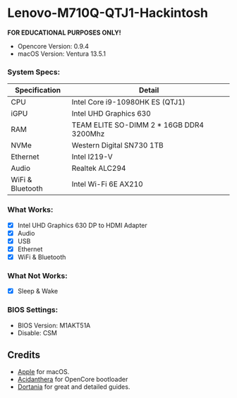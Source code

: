 # Lenovo-M710Q-QTJ1-Hackintosh

**FOR EDUCATIONAL PURPOSES ONLY!**

* Opencore Version: 0.9.4
* macOS Version: Ventura 13.5.1

### System Specs:

| Specification    | Detail                         	        |
| ---------------- | -------------------------------------------| 
| CPU              | Intel Core i9-10980HK ES (QTJ1)      		| 
| iGPU             | Intel UHD Graphics 630               		|
| RAM              | TEAM ELITE SO-DIMM 2 * 16GB DDR4 3200Mhz   | 
| NVMe             | Western Digital SN730 1TB           		| 
| Ethernet         | Intel I219-V                           	| 
| Audio            | Realtek ALC294                         	| 
| WiFi & Bluetooth | Intel Wi-Fi 6E AX210   					| 

### What Works:
- [x] Intel UHD Graphics 630 DP to HDMI Adapter
- [x] Audio
- [x] USB
- [x] Ethernet
- [x] WiFi & Bluetooth

### What Not Works:
- [x] Sleep & Wake

### BIOS Settings:
* BIOS Version: M1AKT51A
* Disable: CSM

## Credits
- [Apple](https://apple.com) for macOS.
- [Acidanthera](https://github.com/acidanthera) for OpenCore bootloader
- [Dortania](https://github.com/dortania) for great and detailed guides.